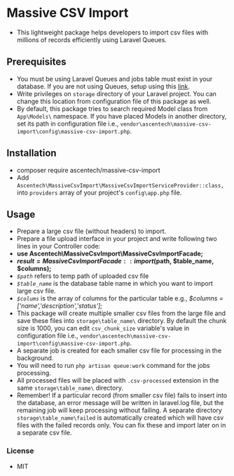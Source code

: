 # Massive CSV Import

- This lightweight package helps developers to import csv files with millions of records efficiently using Laravel Queues.


## Prerequisites
- You must be using Laravel Queues and jobs table must exist in your database. If you are not using Queues, setup using this [link](https://laravel.com/docs/10.x/queues).
- Write privileges on `storage` directory of your Laravel project. You can change this location from configuration file of this package as well.
- By default, this package tries to search required Model class from `App\Models\` namespace. If you have placed Models in another directory, set its path in configuration file i.e., `vendor\ascentech\massive-csv-import\config\massive-csv-import.php`.

## Installation
- composer require ascentech/massive-csv-import
- Add `Ascentech\MassiveCsvImport\MassiveCsvImportServiceProvider::class,` into `providers` array of your project's `config\app.php` file.

## Usage
- Prepare a large csv file (without headers) to import.
- Prepare a file upload interface in your project and write following two lines in your Controller code:
- **use Ascentech\MassiveCsvImport\MassiveCsvImportFacade;**
- **$result = MassiveCsvImportFacade::import($path, $table_name, $columns);**
- *`$path`* refers to temp path of uploaded csv file
- *`$table_name`* is the database table name in which you want to import large csv file.
- *`$colums`* is the array of columns for the particular table e.g., *$columns = ['name','description','status'];* 
- This package will create multiple smaller csv files from the large file and save these files into `storage\table_name\` directory. By default the chunk size is 1000, you can edit `csv_chunk_size` variable's value in configuration file i.e., `vendor\ascentech\massive-csv-import\config\massive-csv-import.php`.
- A separate job is created for each smaller csv file for processing in the background.
- You will need to run `php artisan queue:work` command for the jobs processing.
- All processed files will be placed with `.csv-processed` extension in the same `storage\table_name\` directory.
- Remember! If a particular record (from smaller csv file) fails to insert into the database, an error message will be written in laravel.log file, but the remaining job will keep processing without failing. A separate directory `storage\table_name\failed` is automatically created which will have csv files with the failed records only. You can fix these and import later on in a separate csv file.


### License

- MIT

